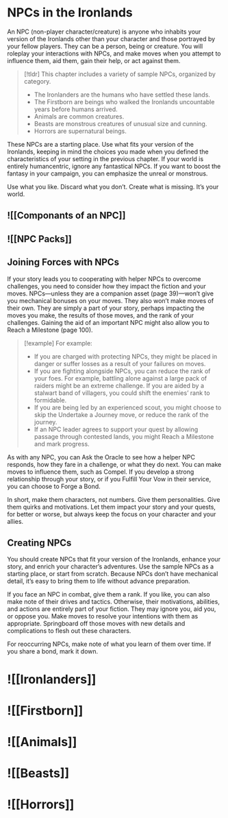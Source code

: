 # NPCs in the Ironlands
An NPC (non-player character/creature) is anyone who inhabits your version of the Ironlands other than your character and those portrayed by your fellow players. They can be a person, being or creature. You will roleplay your interactions with NPCs, and make moves when you attempt to influence them, aid them, gain their help, or act against them.

>[!tldr] This chapter includes a variety of sample NPCs, organized by category.
>- The Ironlanders are the humans who have settled these lands.
>- The Firstborn are beings who walked the Ironlands uncountable years before humans arrived.
>- Animals are common creatures.
>- Beasts are monstrous creatures of unusual size and cunning.
>- Horrors are supernatural beings.

These NPCs are a starting place. Use what fits your version of the Ironlands, keeping in mind the choices you made when you defined the characteristics of your setting in the previous chapter. If your world is entirely humancentric, ignore any fantastical NPCs. If you want to boost the fantasy in your campaign, you can emphasize the unreal or monstrous.

Use what you like. Discard what you don’t. Create what is missing. It’s your world.

## ![[Componants of an NPC]]

## ![[NPC Packs]]

## Joining Forces with NPCs
If your story leads you to cooperating with helper NPCs to overcome challenges, you need to consider how they impact the fiction and your moves. NPCs—unless they are a companion asset (page 39)—won’t give you mechanical bonuses on your moves. They also won’t make moves of their own. They are simply a part of your story, perhaps impacting the moves you make, the results of those moves, and the rank of your challenges. Gaining the aid of an important NPC might also allow you to Reach a Milestone (page 100).

>[!example] For example:
>- If you are charged with protecting NPCs, they might be placed in danger or suffer losses as a result of your failures on moves.
>- If you are fighting alongside NPCs, you can reduce the rank of your foes. For example, battling alone against a large pack of raiders might be an extreme challenge. If you are aided by a stalwart band of villagers, you could shift the enemies’ rank to formidable.
>- If you are being led by an experienced scout, you might choose to skip the Undertake a Journey move, or reduce the rank of the journey.
>- If an NPC leader agrees to support your quest by allowing passage through contested lands, you might Reach a Milestone and mark progress.

As with any NPC, you can Ask the Oracle to see how a helper NPC responds, how they fare in a challenge, or what they do next. You can make moves to influence them, such as Compel. If you develop a strong relationship through your story, or if you Fulfill Your Vow in their service, you can choose to Forge a Bond.

In short, make them characters, not numbers. Give them personalities. Give them quirks and motivations. Let them impact your story and your quests, for better or worse, but always keep the focus on your character and your allies.

## Creating NPCs
You should create NPCs that fit your version of the Ironlands, enhance your story, and enrich your character’s adventures. Use the sample NPCs as a starting place, or start from scratch. Because NPCs don’t have mechanical detail, it’s easy to bring them to life without advance preparation.

If you face an NPC in combat, give them a rank. If you like, you can also make note of their drives and tactics. Otherwise, their motivations, abilities, and actions are entirely part of your fiction. They may ignore you, aid you, or oppose you. Make moves to resolve your intentions with them as appropriate. Springboard off those moves with new details and complications to flesh out these characters.

For reoccurring NPCs, make note of what you learn of them over time. If you share a bond, mark it down.

# ![[Ironlanders]]

# ![[Firstborn]]

# ![[Animals]]

# ![[Beasts]]

# ![[Horrors]]